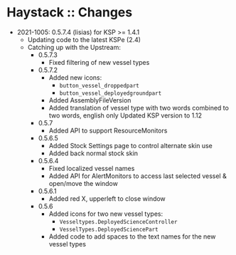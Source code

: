 # Haystack :: Changes

* 2021-1005: 0.5.7.4 (lisias) for KSP >= 1.4.1
	+ Updating code to the latest KSPe (2.4)
	+ Catching up with the Upstream:
		- 0.5.7.3
			- Fixed filtering of new vessel types
		- 0.5.7.2
			- Added new icons:
				- `button_vessel_droppedpart`
				- `button_vessel_deployedgroundpart`
			- Added AssemblyFileVersion
			- Added translation of vessel type with two words combined to two words, english only
			Updated KSP version to 1.12
		- 0.5.7
			- Added API to support ResourceMonitors
		- 0.5.6.5
			- Added Stock Settings page to control alternate skin use
			- Added back normal stock skin
		- 0.5.6.4
			- Fixed localized vessel names
			- Added API for AlertMonitors to access last selected vessel & open/move the window
		- 0.5.6.1
			- Added red X, upperleft to close window
		- 0.5.6
			- Added icons for two new vessel types:
				- `Vesseltypes.DeployedScienceController`
				- `VesselTypes.DeployedSciencePart`
			- Added code to add spaces to the text names for the new vessel types

